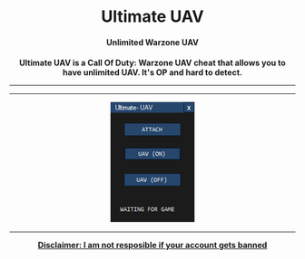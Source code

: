 <h1 align="center">Ultimate UAV</h1>
<h4 align="center">Unlimited Warzone UAV</h4>

<h4 align="center">
Ultimate UAV is a Call Of Duty: Warzone UAV cheat that allows you to have unlimited UAV. It's OP and hard to detect.
  <hr>
  <a href="https://github.com/Ampdale/WZ-UAV/releases/tag/UAV" Download>
  <hr>
<img src="https://raw.githubusercontent.com/Ampdale/WZ-UAV/main/ultimate%20UAV.PNG">
<hr>
Disclaimer: I am not resposible if your account gets banned

</h4>
